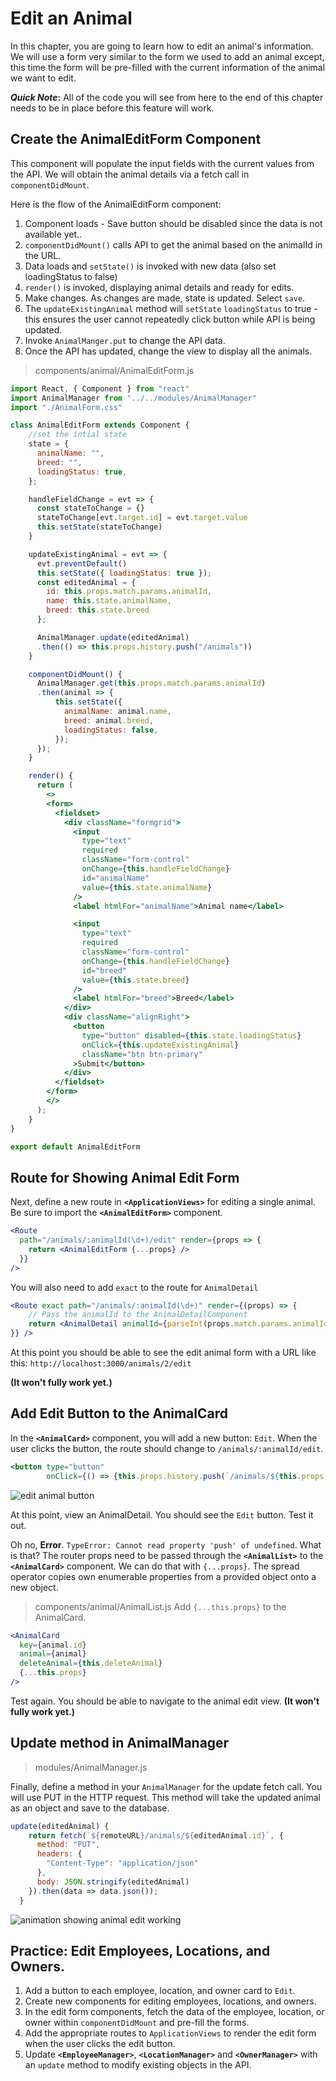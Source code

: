 # Edit an Animal

In this chapter, you are going to learn how to edit an animal's information. We will use a form very similar to the form we used to add an animal except, this time the form will be pre-filled with the current information of the animal we want to edit.

**_Quick Note_:** All of the code you will see from here to the end of this chapter needs to be in place before this feature will work.


## Create the AnimalEditForm Component

This component will populate the input fields with the current values from the API. We will obtain the animal details via a fetch call in `componentDidMount`.

Here is the flow of the AnimalEditForm component:
1. Component loads - Save button should be disabled since the data is not available yet..
1. `componentDidMount()` calls API to get the animal based on the animalId in the URL.
1. Data loads and `setState()` is invoked with new data (also set loadingStatus to false)
1. `render()` is invoked, displaying animal details and ready for edits.
1. Make changes. As changes are made, state is updated. Select `save`.
1. The `updateExistingAnimal` method will `setState` `loadingStatus` to true - this ensures the user cannot repeatedly click button while API is being updated.
1. Invoke `AnimalManger.put` to change the API data.
1. Once the API has updated, change the view to display all the animals.


> components/animal/AnimalEditForm.js

```jsx
import React, { Component } from "react"
import AnimalManager from "../../modules/AnimalManager"
import "./AnimalForm.css"

class AnimalEditForm extends Component {
    //set the intial state
    state = {
      animalName: "",
      breed: "",
      loadingStatus: true,
    };

    handleFieldChange = evt => {
      const stateToChange = {}
      stateToChange[evt.target.id] = evt.target.value
      this.setState(stateToChange)
    }

    updateExistingAnimal = evt => {
      evt.preventDefault()
      this.setState({ loadingStatus: true });
      const editedAnimal = {
        id: this.props.match.params.animalId,
        name: this.state.animalName,
        breed: this.state.breed
      };

      AnimalManager.update(editedAnimal)
      .then(() => this.props.history.push("/animals"))
    }

    componentDidMount() {
      AnimalManager.get(this.props.match.params.animalId)
      .then(animal => {
          this.setState({
            animalName: animal.name,
            breed: animal.breed,
            loadingStatus: false,
          });
      });
    }

    render() {
      return (
        <>
        <form>
          <fieldset>
            <div className="formgrid">
              <input
                type="text"
                required
                className="form-control"
                onChange={this.handleFieldChange}
                id="animalName"
                value={this.state.animalName}
              />
              <label htmlFor="animalName">Animal name</label>

              <input
                type="text"
                required
                className="form-control"
                onChange={this.handleFieldChange}
                id="breed"
                value={this.state.breed}
              />
              <label htmlFor="breed">Breed</label>
            </div>
            <div className="alignRight">
              <button
                type="button" disabled={this.state.loadingStatus}
                onClick={this.updateExistingAnimal}
                className="btn btn-primary"
              >Submit</button>
            </div>
          </fieldset>
        </form>
        </>
      );
    }
}

export default AnimalEditForm
```

## Route for Showing Animal Edit Form

Next, define a new route in **`<ApplicationViews>`** for editing a single animal. Be sure to import the **`<AnimalEditForm>`** component.

```jsx
<Route
  path="/animals/:animalId(\d+)/edit" render={props => {
    return <AnimalEditForm {...props} />
  }}
/>
```

You will also need to add `exact` to the route for `AnimalDetail`

```jsx
<Route exact path="/animals/:animalId(\d+)" render={(props) => {
    // Pass the animalId to the AnimalDetailComponent
    return <AnimalDetail animalId={parseInt(props.match.params.animalId)} {...props}/>
}} />
```

At this point you should be able to see the edit animal form with a URL like this: `http://localhost:3000/animals/2/edit`

**(It won't fully work yet.)**



## Add Edit Button to the AnimalCard

In the **`<AnimalCard>`** component, you will add a new button: `Edit`. When the user clicks the button, the route should change to `/animals/:animalId/edit`.


```jsx
<button type="button"
        onClick={() => {this.props.history.push(`/animals/${this.props.animal.id}/edit`)}}>Edit</button>

```

![edit animal button](./images/animals-with-edit-button.png)


At this point, view an AnimalDetail. You should see the `Edit` button. Test it out.

Oh no, **Error**. `TypeError: Cannot read property 'push' of undefined`. What is that? The router props need to be passed through the **`<AnimalList>`** to the **`<AnimalCard>`**  component. We can do that with `{...props}`. The spread operator copies own enumerable properties from a provided object onto a new object.


> components/animal/AnimalList.js
Add `{...this.props}` to the AnimalCard.

```jsx
<AnimalCard
  key={animal.id}
  animal={animal}
  deleteAnimal={this.deleteAnimal}
  {...this.props}
/>
```

Test again. You should be able to navigate to the animal edit view. **(It won't fully work yet.)**


## Update method in AnimalManager
> modules/AnimalManager.js

Finally, define a method in your `AnimalManager` for the update fetch call. You will use PUT in the HTTP request. This method will take the updated animal as an object and save to the database.

```jsx
update(editedAnimal) {
    return fetch(`${remoteURL}/animals/${editedAnimal.id}`, {
      method: "PUT",
      headers: {
        "Content-Type": "application/json"
      },
      body: JSON.stringify(editedAnimal)
    }).then(data => data.json());
  }
```


![animation showing animal edit working](./images/p13zLpAnWm.gif)

## Practice: Edit Employees, Locations, and Owners.

1. Add a button to each employee, location, and owner card to `Edit`.
2. Create new components for editing employees, locations, and owners.
3. In the edit form components, fetch the data of the employee, location, or owner within `componentDidMount` and pre-fill the forms.
3. Add the appropriate routes to `ApplicationViews` to render the edit form when the user clicks the edit button.
4. Update **`<EmployeeManager>`**, **`<LocationManager>`** and **`<OwnerManager>`** with an `update` method to modify existing objects in the API.


